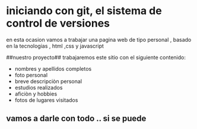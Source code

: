# iniciando con git, el sistema de control de versiones

en esta ocasion vamos a trabajar una pagina web de tipo personal , basado en la tecnologias , html ,css y javascript

##nuestro proyecto##
trabajaremos este sitio con el siguiente contenido:
- nombres y apellidos completos
- foto personal
- breve descripciòn personal
- estudios realizados
- aficiòn y hobbies
- fotos de lugares visitados
## vamos a darle con todo .. si se puede